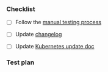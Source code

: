 ### Checklist

- [ ] Follow the [manual testing process](https://github.com/sourcegraph/deploy-sourcegraph-helm/blob/main/TEST.md)
- [ ] Update [changelog](https://github.com/sourcegraph/deploy-sourcegraph-helm/blob/main/charts/sourcegraph/CHANGELOG.md)
- [ ] Update [Kubernetes update doc](https://docs.sourcegraph.com/admin/updates/kubernetes)


### Test plan

<!--
  As part of SOC2/GN-104 and SOC2/GN-105 requirements, all pull requests are REQUIRED to
  provide a "test plan". A test plan is a loose explanation of what you have done or
  implemented to test this, as outlined in our Testing principles and guidelines:
  https://docs.sourcegraph.com/dev/background-information/testing_principles
  Write your test plan here after the "Test plan" header.
-->
